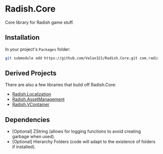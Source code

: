 # Radish.Core

Core library for Radish game stuff.

## Installation

In your project's `Packages` folder:
```bash
git submodule add https://github.com/Valax321/Radish.Core.git com.radish.core
```

## Derived Projects

There are also a few libraries that build off Radish.Core:
- [Radish.Localization](https://github.com/Valax321/Radish.Localization)
- [Radish.AssetManagement](https://github.com/Valax321/Radish.AssetManagement)
- [Radish.VContainer](https://github.com/Valax321/Radish.VContainer)

## Dependencies
- [Optional] ZString (allows for logging functions to avoid creating garbage when used).
- [Optional] Hierarchy Folders (code will adapt to the existence of folders if installed).
